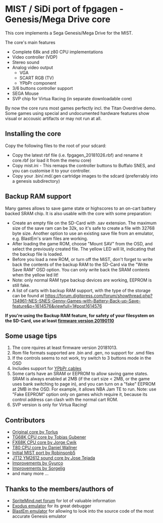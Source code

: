 # MIST / SiDi port of fpgagen - Genesis/Mega Drive core

This core implements a Sega Genesis/Mega Drive for the MIST.

The core's main features
  - Complete 68k and z80 CPU implementations
  - Video controller (VDP)
  - Stereo sound
  - Analog video output
    - VGA
    - SCART RGB (TV)
    - YPbPr component
  - 3/6 buttons controller support
  - SEGA Mouse
  - SVP chip for Virtua Racing (in separate downloadable core)

By now the core runs most games perfectly incl. the Titan Overdrive demo. Some games using
special and undocumented hardware features show visual or accousic artifacts or may not
run at all.


## Installing the core

Copy the following files to the root of your sdcard:
  - Copy the latest rbf file (i.e. fpgagen_20181026.rbf) and rename it core.rbf (or load it from the menu core)
  - Copy mist.ini - This remaps the controller buttons to Buffalo SNES, and you can customise
it to your controller.
  - Copy your .bin/.md/.gen cartridge images to the sdcard (preferrably into a genesis subdirectory)

## Backup RAM support

Many games allows to save game state or highscores to an on-cart battery backed SRAM chip. It is
also usable with the core with some preparation:

  - Create an empty file on the SD-Card with .sav extension. The maximum size of the save ram can be
32k, so it's safe to create a file with 32768 byte size. Another option to use an existing save file
from an emulator, e.g. BlastEm's sram files are working.
  - After loading the game ROM, choose "Mount SAV" from the OSD, and select the previously created file.
The yellow LED will lit, indicating that the backup file is loaded.
  - Before you load a new ROM, or turn off the MiST, don't forget to write back the contents of the
backup RAM to the SD-Card via the "Write Save RAM" OSD option. You can only write back the SRAM contents
when the yellow led lit!
  - Note: only normal RAM type backup devices are working, EEPROM is still fake.
  - A list of carts with backup RAM support, with the type of the storage can be found at
https://forum.digitpress.com/forum/showthread.php?134961-NES-SNES-Genny-Games-with-Battery-Back-up-Save-feature&p=1614576&viewfull=1#post1614576

**If you're using the Backup RAM feature, for safety of your filesystem on the SD-Card, use at least 
[firmware version 20190110](https://github.com/mist-devel/mist-binaries/blob/master/firmware/firmware_190110.upg)**

## Some usage tips

  1. The core rquires at least firmware version 20181013.
  2. Rom file formats supported are .bin and .gen, no support for .smd files
  3. If the controls seems to not work, try switch to 3 buttons mode in the OSD
  4. Includes support for [YPbPr cables](https://github.com/mist-devel/mist-board/wiki/YPbPr_Cable)
  5. Some carts have an SRAM or EEPROM to allow saving game states. SRAM is always enabled at 2MB (if
     the cart size < 2MB, or the game uses bank switching to page in), and you can turn on a "fake"
     EEPROM at 2MB in the OSD. For example, it allows NBA Jam TE to run. Note: use "Fake EEPROM"
     option only on games which require it, because its control address can clash with the normal cart ROM.
  6. SVP version is only for Virtua Racing!

## Contributors

  - [Original core by Torlus](https://github.com/Torlus/fpgagen)
  - [TG68K CPU core by Tobias Gubener](https://opencores.org/project/tg68)
  - [FX68K CPU core by Jorge Cwik](https://github.com/ijor/fx68k)
  - [T80 CPU core by Daniel Wallner](https://opencores.org/project/t80/overview)
  - [Initial MIST port by Robinsonb5](https://github.com/robinsonb5/fpgagen)
  - [JT12 YM2612 sound core by Jose Tejada](https://github.com/jotego/jt12)
  - [Improvements by Gyurco](https://github.com/gyurco/fpgagen)
  - [Improvements by Sorgelig](https://github.com/MiSTer-devel/Genesis_MiSTer)
  - and many more ...

## Thanks to the members/authors of

  - [SpriteMind.net forum](http://gendev.spritesmind.net/forum/) for lot of valuable information
  - [Exodus emulator](https://www.exodusemulator.com/) for its great debugger
  - [BlastEm emulator](https://www.retrodev.com/blastem/) for allowing to look into the source code of the most accurate Genesis emulator
